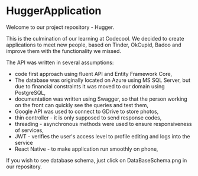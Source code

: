 # HuggerApplication
Welcome to our project repository - Hugger. 

This is the culmination of our learning at Codecool. 
We decided to create applications to meet new people, based on Tinder, OkCupid, Badoo and improve them with the functionality we missed.

The API was written in several assumptions:
- code first approach using fluent API and Entity Framework Core,
- The database was originally located on Azure using MS SQL Server, but due to financial constraints it was moved to our domain using PostgreSQL,
- documentation was written using Swagger, so that the person working on the front can quickly see the queries and test them,
- Google API was used to connect to GDrive to store photos,
- thin controller - it is only supposed to send response codes,
- threading - asynchronous methods were used to ensure responsiveness of services,
- JWT - verifies the user's access level to profile editing and logs into the service
- React Native - to make application run smoothly on phone,

If you wish to see database schema, just click on DataBaseSchema.png in our repository. 


